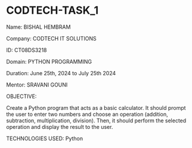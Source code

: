 # CODTECH-TASK_1
Name: BISHAL HEMBRAM

Company: CODTECH IT SOLUTIONS

ID: CT08DS3218

Domain: PYTHON PROGRAMMING

Duration: June 25th, 2024 to July 25th 2024

Mentor: SRAVANI GOUNI

OBJECTIVE:

Create a Python program that acts as a basic calculator. It should prompt the user to
enter two numbers and choose an operation (addition, subtraction, multiplication,
division). Then, it should perform the selected operation and display the result to the
user.

TECHNOLOGIES USED:
Python
